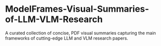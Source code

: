 # ModelFrames-Visual-Summaries-of-LLM-VLM-Research
A curated collection of concise, PDF visual summaries capturing the main frameworks of cutting-edge LLM and VLM research papers.
